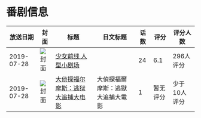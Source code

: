 # 番剧信息

|放送日期|封面|标题|日文标题|话数|评分|评分人数|
|---|---|---|---|---|---|---|
|2019-07-28|![封面](https://lain.bgm.tv/pic/cover/c/8d/91/217405_06lIC.jpg)|[少女前线 人型小剧场](https://bangumi.tv/subject/217405)||24|6.1|296人评分|
|2019-07-28|![封面](https://lain.bgm.tv/pic/cover/c/73/b5/453122_3Gyb2.jpg)|[大侦探福尔摩斯：逃狱大追捕大电影](https://bangumi.tv/subject/453122)|大偵探福爾摩斯：逃獄大追捕大電影|1|暂无评分|少于10人评分|
